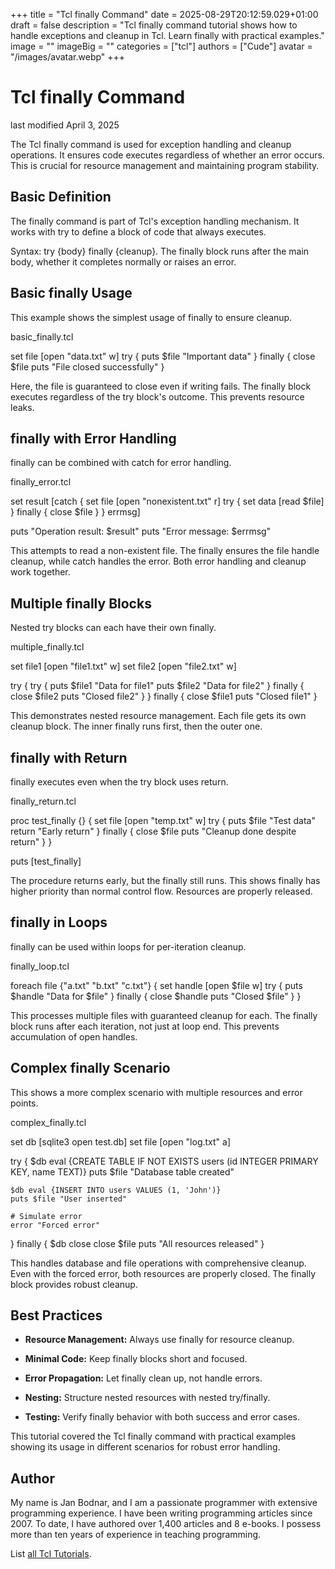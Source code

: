 +++
title = "Tcl finally Command"
date = 2025-08-29T20:12:59.029+01:00
draft = false
description = "Tcl finally command tutorial shows how to handle exceptions and cleanup in Tcl. Learn finally with practical examples."
image = ""
imageBig = ""
categories = ["tcl"]
authors = ["Cude"]
avatar = "/images/avatar.webp"
+++

# Tcl finally Command

last modified April 3, 2025

The Tcl finally command is used for exception handling and cleanup
operations. It ensures code executes regardless of whether an error occurs.
This is crucial for resource management and maintaining program stability.

## Basic Definition

The finally command is part of Tcl's exception handling mechanism.
It works with try to define a block of code that always executes.

Syntax: try {body} finally {cleanup}. The finally block
runs after the main body, whether it completes normally or raises an error.

## Basic finally Usage

This example shows the simplest usage of finally to ensure cleanup.

basic_finally.tcl
  

set file [open "data.txt" w]
try {
    puts $file "Important data"
} finally {
    close $file
    puts "File closed successfully"
}

Here, the file is guaranteed to close even if writing fails. The finally
block executes regardless of the try block's outcome. This prevents resource leaks.

## finally with Error Handling

finally can be combined with catch for error handling.

finally_error.tcl
  

set result [catch {
    set file [open "nonexistent.txt" r]
    try {
        set data [read $file]
    } finally {
        close $file
    }
} errmsg]

puts "Operation result: $result"
puts "Error message: $errmsg"

This attempts to read a non-existent file. The finally ensures
the file handle cleanup, while catch handles the error. Both error
handling and cleanup work together.

## Multiple finally Blocks

Nested try blocks can each have their own finally.

multiple_finally.tcl
  

set file1 [open "file1.txt" w]
set file2 [open "file2.txt" w]

try {
    try {
        puts $file1 "Data for file1"
        puts $file2 "Data for file2"
    } finally {
        close $file2
        puts "Closed file2"
    }
} finally {
    close $file1
    puts "Closed file1"
}

This demonstrates nested resource management. Each file gets its own cleanup
block. The inner finally runs first, then the outer one.

## finally with Return

finally executes even when the try block uses return.

finally_return.tcl
  

proc test_finally {} {
    set file [open "temp.txt" w]
    try {
        puts $file "Test data"
        return "Early return"
    } finally {
        close $file
        puts "Cleanup done despite return"
    }
}

puts [test_finally]

The procedure returns early, but the finally still runs. This shows
finally has higher priority than normal control flow. Resources are
properly released.

## finally in Loops

finally can be used within loops for per-iteration cleanup.

finally_loop.tcl
  

foreach file {"a.txt" "b.txt" "c.txt"} {
    set handle [open $file w]
    try {
        puts $handle "Data for $file"
    } finally {
        close $handle
        puts "Closed $file"
    }
}

This processes multiple files with guaranteed cleanup for each. The finally
block runs after each iteration, not just at loop end. This prevents accumulation
of open handles.

## Complex finally Scenario

This shows a more complex scenario with multiple resources and error points.

complex_finally.tcl
  

set db [sqlite3 open test.db]
set file [open "log.txt" a]

try {
    $db eval {CREATE TABLE IF NOT EXISTS users (id INTEGER PRIMARY KEY, name TEXT)}
    puts $file "Database table created"
    
    $db eval {INSERT INTO users VALUES (1, 'John')}
    puts $file "User inserted"
    
    # Simulate error
    error "Forced error"
} finally {
    $db close
    close $file
    puts "All resources released"
}

This handles database and file operations with comprehensive cleanup. Even with
the forced error, both resources are properly closed. The finally
block provides robust cleanup.

## Best Practices

- **Resource Management:** Always use finally for resource cleanup.

- **Minimal Code:** Keep finally blocks short and focused.

- **Error Propagation:** Let finally clean up, not handle errors.

- **Nesting:** Structure nested resources with nested try/finally.

- **Testing:** Verify finally behavior with both success and error cases.

 

This tutorial covered the Tcl finally command with practical
examples showing its usage in different scenarios for robust error handling.

## Author

My name is Jan Bodnar, and I am a passionate programmer with extensive
programming experience. I have been writing programming articles since 2007.
To date, I have authored over 1,400 articles and 8 e-books. I possess more
than ten years of experience in teaching programming.

List [all Tcl Tutorials](/tcl/).